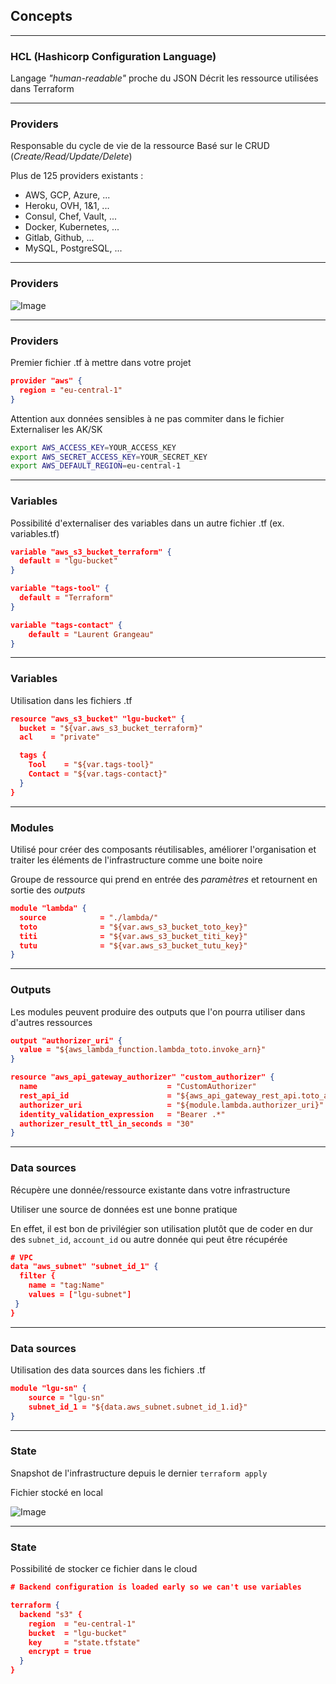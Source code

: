 ## Concepts

----

### HCL (Hashicorp Configuration Language)

Langage *"human-readable"* proche du JSON
Décrit les ressource utilisées dans Terraform

----

### Providers

Responsable du cycle de vie de la ressource
Basé sur le CRUD (*Create/Read/Update/Delete*)

Plus de 125 providers existants :
- AWS, GCP, Azure, ...
- Heroku, OVH, 1&1, ...
- Consul, Chef, Vault, ...
- Docker, Kubernetes, ...
- Gitlab, Github, ...
- MySQL, PostgreSQL, ...

----

### Providers

![Image](https://aurelie-vache.developpez.com/tutoriels/cloud/terraform-gerer-infrastructure-code/images/image-4.png)

----

### Providers

Premier fichier .tf à mettre dans votre projet

```json
provider "aws" {
  region = "eu-central-1"
}
```

Attention aux données sensibles à ne pas commiter dans le fichier
Externaliser les AK/SK

```bash
export AWS_ACCESS_KEY=YOUR_ACCESS_KEY
export AWS_SECRET_ACCESS_KEY=YOUR_SECRET_KEY
export AWS_DEFAULT_REGION=eu-central-1
```

----

### Variables

Possibilité d'externaliser des variables dans un autre fichier .tf (ex. variables.tf)

```json
variable "aws_s3_bucket_terraform" {
  default = "lgu-bucket"
}

variable "tags-tool" {
  default = "Terraform"
}

variable "tags-contact" {
    default = "Laurent Grangeau"
}
```

----

### Variables

Utilisation dans les fichiers .tf

```json
resource "aws_s3_bucket" "lgu-bucket" {
  bucket = "${var.aws_s3_bucket_terraform}"
  acl    = "private"

  tags {
    Tool    = "${var.tags-tool}"
    Contact = "${var.tags-contact}"
  }
}
```

----

### Modules

Utilisé pour créer des composants réutilisables, améliorer l'organisation et traiter les éléments de l'infrastructure comme une boite noire

Groupe de ressource qui prend en entrée des *paramètres* et retournent en sortie des *outputs*

```json
module "lambda" {
  source            = "./lambda/"
  toto              = "${var.aws_s3_bucket_toto_key}"
  titi              = "${var.aws_s3_bucket_titi_key}"
  tutu              = "${var.aws_s3_bucket_tutu_key}"
}
```

----

### Outputs

Les modules peuvent produire des outputs que l'on pourra utiliser dans d'autres ressources

```json
output "authorizer_uri" {
  value = "${aws_lambda_function.lambda_toto.invoke_arn}"
}
```

```json
resource "aws_api_gateway_authorizer" "custom_authorizer" {
  name                             = "CustomAuthorizer"
  rest_api_id                      = "${aws_api_gateway_rest_api.toto_api.id}"
  authorizer_uri                   = "${module.lambda.authorizer_uri}"
  identity_validation_expression   = "Bearer .*"
  authorizer_result_ttl_in_seconds = "30"
}
```

----

### Data sources

Récupère une donnée/ressource existante dans votre infrastructure

Utiliser une source de données est une bonne pratique

En effet, il est bon de privilégier son utilisation plutôt que de coder en dur des ```subnet_id```, ```account_id``` ou autre donnée qui peut être récupérée

```json
# VPC
data "aws_subnet" "subnet_id_1" {
  filter {
    name = "tag:Name"
    values = ["lgu-subnet"]
 }
}
```

----

### Data sources

Utilisation des data sources dans les fichiers .tf

```json
module "lgu-sn" {
    source = "lgu-sn"
    subnet_id_1 = "${data.aws_subnet.subnet_id_1.id}"
}
```

----

### State

Snapshot de l'infrastructure depuis le dernier ```terraform apply```

Fichier stocké en local

![Image](https://cdn-images-1.medium.com/max/1024/1*lYFNHNM03biX_95IQMayUw.png)

----

### State

Possibilité de stocker ce fichier dans le cloud

```json
# Backend configuration is loaded early so we can't use variables

terraform {
  backend "s3" {
    region  = "eu-central-1"
    bucket  = "lgu-bucket"
    key     = "state.tfstate"
    encrypt = true
  }
}
```